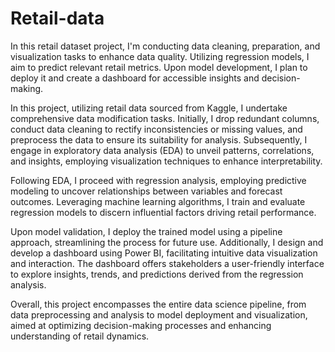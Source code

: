 # Retail-data


In this retail dataset project, I'm conducting data cleaning, preparation, and visualization tasks to enhance data quality. Utilizing regression models, I aim to predict relevant retail metrics. Upon model development, I plan to deploy it and create a dashboard for accessible insights and decision-making.


In this project, utilizing retail data sourced from Kaggle, I undertake comprehensive data modification tasks. Initially, I drop redundant columns, conduct data cleaning to rectify inconsistencies or missing values, and preprocess the data to ensure its suitability for analysis. Subsequently, I engage in exploratory data analysis (EDA) to unveil patterns, correlations, and insights, employing visualization techniques to enhance interpretability.

Following EDA, I proceed with regression analysis, employing predictive modeling to uncover relationships between variables and forecast outcomes. Leveraging machine learning algorithms, I train and evaluate regression models to discern influential factors driving retail performance.

Upon model validation, I deploy the trained model using a pipeline approach, streamlining the process for future use. Additionally, I design and develop a dashboard using Power BI, facilitating intuitive data visualization and interaction. The dashboard offers stakeholders a user-friendly interface to explore insights, trends, and predictions derived from the regression analysis.

Overall, this project encompasses the entire data science pipeline, from data preprocessing and analysis to model deployment and visualization, aimed at optimizing decision-making processes and enhancing understanding of retail dynamics.
